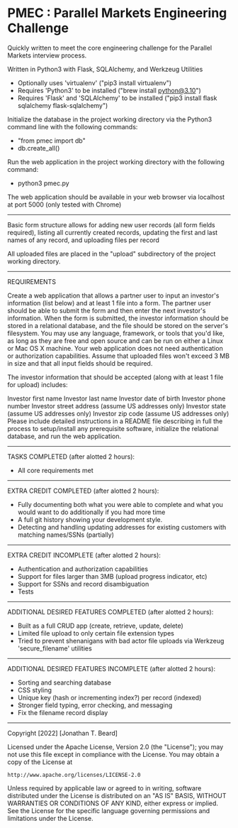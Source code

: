
# PMEC : Parallel Markets Engineering Challenge

Quickly written to meet the core engineering challenge for the Parallel Markets interview process.

Written in Python3 with Flask, SQLAlchemy, and Werkzeug Utilities

* Optionally uses 'virtualenv' ("pip3 install virtualenv")
* Requires 'Python3' to be installed ("brew install python@3.10")
* Requires 'Flask' and 'SQLAlchemy' to be installed ("pip3 install flask sqlalchemy flask-sqlalchemy")

Initialize the database in the project working directory via the Python3 command line with the following commands:
* "from pmec import db"
* db.create_all()

Run the web application in the project working directory with the following command:
* python3 pmec.py

The web application should be available in your web browser via localhost at port 5000 (only tested with Chrome)

---

Basic form structure allows for adding new user records (all form fields required), listing all currently created records, updating the first and last names of any record, and uploading files per record

All uploaded files are placed in the "upload" subdirectory of the project working directory.

---

REQUIREMENTS

Create a web application that allows a partner user to input an investor's information (list below) and at least 1 file into a form. The partner user should be able to submit the form and then enter the next investor's information. When the form is submitted, the investor information should be stored in a relational database, and the file should be stored on the server's filesystem. You may use any language, framework, or tools that you'd like, as long as they are free and open source and can be run on either a Linux or Mac OS X machine. Your web application does not need authentication or authorization capabilities. Assume that uploaded files won't exceed 3 MB in size and that all input fields should be required.

The investor information that should be accepted (along with at least 1 file for upload) includes:

Investor first name
Investor last name
Investor date of birth
Investor phone number
Investor street address (assume US addresses only)
Investor state (assume US addresses only)
Investor zip code (assume US addresses only)
Please include detailed instructions in a README file describing in full the process to setup/install any prerequisite software, initialize the relational database, and run the web application.

---

TASKS COMPLETED (after alotted 2 hours):

* All core requirements met

---

EXTRA CREDIT COMPLETED (after alotted 2 hours):

* Fully documenting both what you were able to complete and what you would want to do additionally if you had more time
* A full git history showing your development style.
* Detecting and handling updating addresses for existing customers with matching names/SSNs (partially)

---

EXTRA CREDIT INCOMPLETE (after alotted 2 hours):

* Authentication and authorization capabilities
* Support for files larger than 3MB (upload progress indicator, etc)
* Support for SSNs and record disambiguation
* Tests

---

ADDITIONAL DESIRED FEATURES COMPLETED (after alotted 2 hours):

* Built as a full CRUD app (create, retrieve, update, delete)
* Limited file upload to only certain file extension types
* Tried to prevent shenanigans with bad actor file uploads via Werkzeug 'secure_filename' utilities

---

ADDITIONAL DESIRED FEATURES INCOMPLETE (after alotted 2 hours):

* Sorting and searching database
* CSS styling
* Unique key (hash or incrementing index?) per record (indexed)
* Stronger field typing, error checking, and messaging
* Fix the filename record display

---

Copyright [2022] [Jonathan T. Beard]

Licensed under the Apache License, Version 2.0 (the "License");
you may not use this file except in compliance with the License.
You may obtain a copy of the License at

    http://www.apache.org/licenses/LICENSE-2.0

Unless required by applicable law or agreed to in writing, software
distributed under the License is distributed on an "AS IS" BASIS,
WITHOUT WARRANTIES OR CONDITIONS OF ANY KIND, either express or implied.
See the License for the specific language governing permissions and
limitations under the License.


